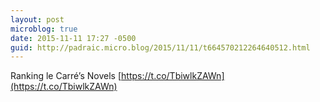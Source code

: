 ```yaml
---
layout: post
microblog: true
date: 2015-11-11 17:27 -0500
guid: http://padraic.micro.blog/2015/11/11/t664570212264640512.html
---
```

Ranking le Carré’s Novels [https://t.co/TbiwlkZAWn](https://t.co/TbiwlkZAWn)
